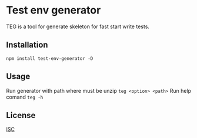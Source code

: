 # Test env generator

TEG is a tool for generate skeleton for fast start write tests.

## Installation

```npm install test-env-generator -D ```

## Usage

Run generator with path where must be unzip ``` teg <option> <path> ```
Run help comand ``` teg -h ```

## License
[ISC](LICENSE.md)
